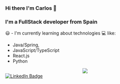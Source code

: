 ### Hi there I'm Carlos 👋

### I'm a FullStack developer from Spain

😃 - I'm currently learning about technologies 💻 like:

- Java/Spring, 
- JavaScript/TypeScript
- React.js 
- Python

<div style="text-align:center"><img src="https://media.giphy.com/media/ISOckXUybVfQ4/giphy.gif"/></div>


<a href="https://es.linkedin.com/in/carlos-abuin-mart%C3%ADnez-102167183">
<div id="badges">
  <img src="https://img.shields.io/badge/LinkedIn-blue?style=for-the-badge&logo=linkedin&logoColor=white" alt="LinkedIn Badge"/>
</div>
</a>

